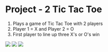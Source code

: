 # Project - 2 Tic Tac Toe 
1. Plays a game of Tic Tac Toe with 2 players 
2. Player 1 = X and Player 2 = O 
3. First player to line up three X's or O's win


![](https://github.com/Pod0303/Project-2-Tic-Tac-Toe-/blob/main/imgages/TTT%201.jpg)
![](https://github.com/Pod0303/Project-2-Tic-Tac-Toe-/blob/main/imgages/TTT%202.jpg)
![](https://github.com/Pod0303/Project-2-Tic-Tac-Toe-/blob/main/imgages/TTT%203.jpg)

